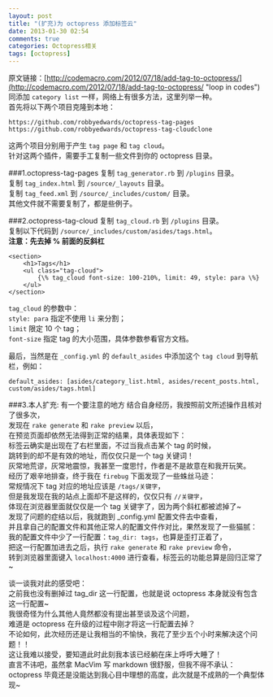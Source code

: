 ```yaml
---
layout: post
title: "(扩充)为 octopress 添加标签云"
date: 2013-01-30 02:54
comments: true
categories: Octopress相关
tags: [octopress]
---
```

原文链接：[http://codemacro.com/2012/07/18/add-tag-to-octopress/](http://codemacro.com/2012/07/18/add-tag-to-octopress/ "loop in codes")  
同添加 `category list` 一样，网络上有很多方法，这里列举一种。  
首先将以下两个项目克隆到本地：
<pre><code>https://github.com/robbyedwards/octopress-tag-pages 
https://github.com/robbyedwards/octopress-tag-cloudclone
</code></pre>
这两个项目分别用于产生 `tag page` 和 `tag cloud`。  
针对这两个插件，需要手工复制一些文件到你的 octopress 目录。  
<!-- more -->
###1.octopress-tag-pages
复制 `tag_generator.rb` 到 `/plugins` 目录。  
复制 `tag_index.html` 到 `/source/_layouts` 目录。  
复制 `tag_feed.xml` 到 `/source/_includes/custom/` 目录。  
其他文件就不需要复制了，都是些例子。

###2.octopress-tag-cloud
复制 `tag_cloud.rb` 到 `/plugins` 目录。  
复制以下代码到 `/source/_includes/custom/asides/tags.html`。  
__注意：先去掉 % 前面的反斜杠__
<pre><code>&lt;section&gt;
    &lt;h1&gt;Tags&lt;/h1&gt;
    &lt;ul class="tag-cloud"&gt;
        {\% tag_cloud font-size: 100-210%, limit: 49, style: para \%}
    &lt;/ul&gt;
&lt;/section&gt;
</code></pre>
`tag_cloud` 的参数中：  
`style: para` 指定不使用 `li` 来分割；  
`limit` 限定 10 个 tag；  
`font-size` 指定 tag 的大小范围，具体参数参看官方文档。  

最后，当然是在 `_config.yml` 的 `default_asides` 中添加这个 `tag cloud` 到导航栏，例如：  
<pre><code>default_asides: [asides/category_list.html, asides/recent_posts.html, custom/asides/tags.html]</code></pre>

###3.本人扩充: 有一个要注意的地方
结合自身经历，我按照前文所述操作且核对了很多次，  
发现在 `rake generate` 和 `rake preview` 以后，  
在预览页面却依然无法得到正常的结果，具体表现如下：  
标签云确实是出现在了右栏里面，不过当我点击某个 tag 的时候，  
跳转到的却不是有效的地址，而仅仅只是一个 tag 关键词！  
灰常地荒谬，灰常地震惊，我甚至一度思忖，作者是不是故意在和我开玩笑。  
经历了艰辛地排查，终于我在 `firebug` 下面发现了一些蛛丝马迹：  
常规情况下 tag 对应的地址应该是 `/tags/关键字`，  
但是我发现在我的站点上面却不是这样的，仅仅只有 `//关键字`，  
体现在浏览器里面就仅仅是一个 tag 关键字了，因为两个斜杠都被滤掉了~  
发现了问题的症结以后，我就跑到 \_config.yml 配置文件去中查看，  
并且拿自己的配置文件和其他正常人的配置文件作对比，果然发现了一些猫腻：  
我的配置文件中少了一行配置：`tag_dir: tags`，也算是歪打正着了，  
把这一行配置加进去之后，执行 `rake generate` 和 `rake preview` 命令，  
转到浏览器里面键入 `localhost:4000` 进行查看，标签云的功能总算是回归正常了~  

谈一谈我对此的感受吧：  
之前我也没有删掉过 tag\_dir 这一行配置，也就是说 octopress 本身就没有包含这一行配置~  
我很奇怪为什么其他人竟然都没有提出甚至谈及这个问题，  
难道是 octopress 在升级的过程中刚才将这一行配置去掉？  
不论如何，此次经历还是让我相当的不愉快，我花了至少五个小时来解决这个问题！！  
这让我难以接受，要知道此时此刻我本该已经躺在床上呼呼大睡了！  
直言不讳吧，虽然拿 MacVim 写 markdown 很舒服，但我不得不承认：  
octopress 毕竟还是没能达到我心目中理想的高度，此次就是不成熟的一个典型体现~  




